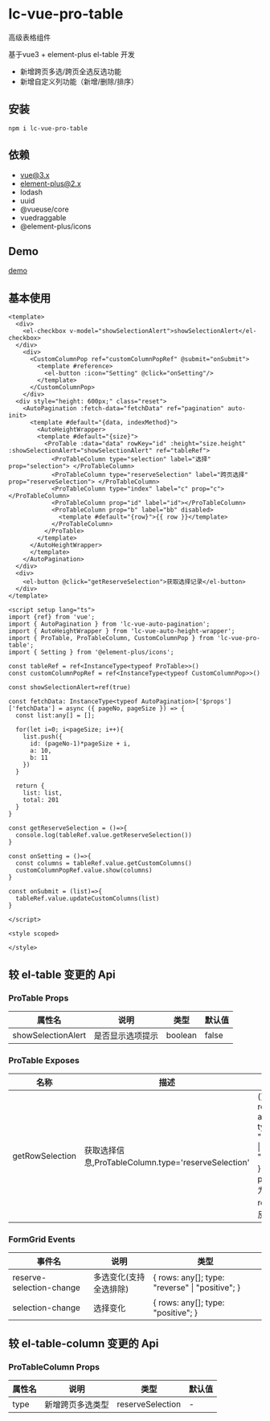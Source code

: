 # lc-vue-pro-table

高级表格组件

基于vue3 + element-plus el-table 开发

- 新增跨页多选/跨页全选反选功能
- 新增自定义列功能（新增/删除/排序）

## 安装

```
npm i lc-vue-pro-table
```

## 依赖

- vue@3.x
- element-plus@2.x
- lodash
- uuid
- @vueuse/core
- vuedraggable
- @element-plus/icons

## Demo

[demo](https://unpkg.com/lc-vue-pro-table/docs/.vitepress/dist/index.html)

## 基本使用

```vue
<template>
  <div>
    <el-checkbox v-model="showSelectionAlert">showSelectionAlert</el-checkbox>
  </div>
    <div>
      <CustomColumnPop ref="customColumnPopRef" @submit="onSubmit">
        <template #reference>
          <el-button :icon="Setting" @click="onSetting"/>
        </template>
      </CustomColumnPop>
    </div>
  <div style="height: 600px;" class="reset">
    <AutoPagination :fetch-data="fetchData" ref="pagination" auto-init>
      <template #default="{data, indexMethod}">
        <AutoHeightWrapper>
        <template #default="{size}">
          <ProTable :data="data" rowKey="id" :height="size.height" :showSelectionAlert="showSelectionAlert" ref="tableRef">
            <ProTableColumn type="selection" label="选择" prop="selection"> </ProTableColumn>
            <ProTableColumn type="reserveSelection" label="跨页选择" prop="reserveSelection"> </ProTableColumn>
            <ProTableColumn type="index" label="c" prop="c"></ProTableColumn>
            <ProTableColumn prop="id" label="id"></ProTableColumn>
            <ProTableColumn prop="b" label="bb" disabled>
              <template #default="{row}">{{ row }}</template>
            </ProTableColumn>
          </ProTable>
        </template>
      </AutoHeightWrapper>  
      </template>
    </AutoPagination>
  </div>
  <div>
    <el-button @click="getReserveSelection">获取选择记录</el-button>
  </div>
</template>

<script setup lang="ts">
import {ref} from 'vue';
import { AutoPagination } from 'lc-vue-auto-pagination';
import { AutoHeightWrapper } from 'lc-vue-auto-height-wrapper';
import { ProTable, ProTableColumn, CustomColumnPop } from 'lc-vue-pro-table';
import { Setting } from '@element-plus/icons';

const tableRef = ref<InstanceType<typeof ProTable>>()
const customColumnPopRef = ref<InstanceType<typeof CustomColumnPop>>()

const showSelectionAlert=ref(true)

const fetchData: InstanceType<typeof AutoPagination>['$props']['fetchData'] = async ({ pageNo, pageSize }) => {
  const list:any[] = [];

  for(let i=0; i<pageSize; i++){
    list.push({
      id: (pageNo-1)*pageSize + i,
      a: 10,
      b: 11
    })
  }

  return {
    list: list,
    total: 201
  }
}

const getReserveSelection = ()=>{
  console.log(tableRef.value.getReserveSelection())
}

const onSetting = ()=>{
  const columns = tableRef.value.getCustomColumns()
  customColumnPopRef.value.show(columns)
}

const onSubmit = (list)=>{
  tableRef.value.updateCustomColumns(list)
}

</script>

<style scoped>

</style>
```

## 较 el-table 变更的 Api

### ProTable Props

| 属性名 | 说明 | 类型 | 默认值 |
| ---- | ---- | ---- | ---- |
| showSelectionAlert | 是否显示选项提示 | boolean | false |

### ProTable Exposes

| 名称 | 描述 | 类型 |
| ---- | ---- | ---- |
| getRowSelection | 获取选择信息,ProTableColumn.type='reserveSelection' | () => \{ rows: any[]; type: "reverse" \| "positive"; \} ；positive 为正选；reverse为反选 |

### FormGrid Events

| 事件名 | 说明 | 类型 |
| ---- | ---- | ---- |
| reserve-selection-change | 多选变化(支持全选排除) | \{ rows: any[]; type: "reverse" \| "positive"; \} |
| selection-change | 选择变化 | \{ rows: any[]; type: "positive"; \} |


## 较 el-table-column 变更的 Api

### ProTableColumn Props

| 属性名 | 说明 | 类型 | 默认值 |
| ---- | ---- | ---- | ---- |
| type | 新增跨页多选类型 | reserveSelection | - |
